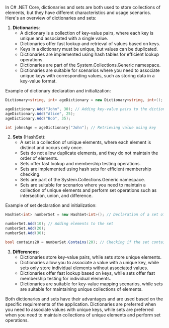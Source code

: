In C# .NET Core, dictionaries and sets are both used to store collections of elements, but they have different characteristics and usage scenarios. Here's an overview of dictionaries and sets:

1. **Dictionaries**:
   - A dictionary is a collection of key-value pairs, where each key is unique and associated with a single value.
   - Dictionaries offer fast lookup and retrieval of values based on keys.
   - Keys in a dictionary must be unique, but values can be duplicated.
   - Dictionaries are implemented using hash tables for efficient lookup operations.
   - Dictionaries are part of the System.Collections.Generic namespace.
   - Dictionaries are suitable for scenarios where you need to associate unique keys with corresponding values, such as storing data in a key-value format.

Example of dictionary declaration and initialization:

```csharp
Dictionary<string, int> ageDictionary = new Dictionary<string, int>(); // Declaration of a dictionary with string keys and integer values

ageDictionary.Add("John", 30); // Adding key-value pairs to the dictionary
ageDictionary.Add("Alice", 25);
ageDictionary.Add("Bob", 35);

int johnsAge = ageDictionary["John"]; // Retrieving value using key
```

2. **Sets** (HashSet):
   - A set is a collection of unique elements, where each element is distinct and occurs only once.
   - Sets do not allow duplicate elements, and they do not maintain the order of elements.
   - Sets offer fast lookup and membership testing operations.
   - Sets are implemented using hash sets for efficient membership checking.
   - Sets are part of the System.Collections.Generic namespace.
   - Sets are suitable for scenarios where you need to maintain a collection of unique elements and perform set operations such as intersection, union, and difference.

Example of set declaration and initialization:

```csharp
HashSet<int> numberSet = new HashSet<int>(); // Declaration of a set of integers

numberSet.Add(10); // Adding elements to the set
numberSet.Add(20);
numberSet.Add(30);

bool contains20 = numberSet.Contains(20); // Checking if the set contains a specific element
```

3. **Differences**:
   - Dictionaries store key-value pairs, while sets store unique elements.
   - Dictionaries allow you to associate a value with a unique key, while sets only store individual elements without associated values.
   - Dictionaries offer fast lookup based on keys, while sets offer fast membership testing for individual elements.
   - Dictionaries are suitable for key-value mapping scenarios, while sets are suitable for maintaining unique collections of elements.

Both dictionaries and sets have their advantages and are used based on the specific requirements of the application. Dictionaries are preferred when you need to associate values with unique keys, while sets are preferred when you need to maintain collections of unique elements and perform set operations.